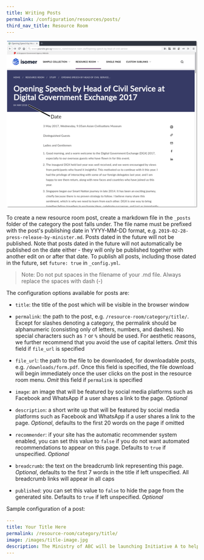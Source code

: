```yaml
---
title: Writing Posts
permalink: /configuration/resources/posts/
third_nav_title: Resource Room
---
```

![Screenshot of a post with the date labelled](/images/config/post-labelled.png)

To create a new resource room post, create a markdown file in the `_posts` folder of the category the post falls under. The file name must be prefixed with the post's publishing date in YYYY-MM-DD format, e.g. `2019-02-28-press-release-by-minister.md`. Posts dated in the future will not be published. Note that posts dated in the future will not automatically be published on the date either - they will only be published together with another edit on or after that date. To publish all posts, including those dated in the future, set `future: true` in `_config.yml`.

> Note: Do not put spaces in the filename of your .md file. Always replace the spaces with dash (-)

The configuration options available for posts are:

* `title`: the title of the post which will be visible in the browser window

* `permalink`: the path to the post, e.g. `/resource-room/category/title/`. Except for slashes denoting a category, the permalink should be alphanumeric (consisting only of letters, numbers, and dashes). No special characters such as `?` or `%` should be used. For aesthetic reasons, we further recommend that you avoid the use of capital letters. *Omit* this field if `file_url` is specified

* `file_url`: the path to the file to be downloaded, for downloadable posts, e.g. `/downloads/form.pdf`. Once this field is specified, the file download will begin immediately once the user clicks on the post in the resource room menu. *Omit* this field if `permalink` is specified

* `image`: an image that will be featured by social media platforms such as Facebook and WhatsApp if a user shares a link to the page. *Optional*

* `description`: a short write up that will be featured by social media platforms such as Facebook and WhatsApp if a user shares a link to the page. *Optional*, defaults to the first 20 words on the page if omitted

* `recommender`: if your site has the automatic recommender system enabled, you can set this value to `false` if you do not want automated recommendations to appear on this page. Defaults to `true` if unspecified. *Optional*

* `breadcrumb`: the text on the breadcrumb link representing this page. *Optional*, defaults to the first 7 words in the title if left unspecified. All breadcrumb links will appear in all caps

* `published`: you can set this value to `false` to hide the page from the generated site. Defaults to `true` if left unspecified. *Optional*

Sample configuration of a post:

```yml
---
title: Your Title Here
permalink: /resource-room/category/title/
image: /images/title-image.jpg
description: The Ministry of ABC will be launching Initiative A to help Singaporeans...
---
```